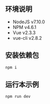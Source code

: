 ## 环境说明

- NodeJS v7.10.0
- NPM v4.6.1
- Vue v2.3.3 
- vue-cli v2.8.2


## 安装依赖包

``` bash
npm i

```


## 运行本示例

```
npm run dev
```
